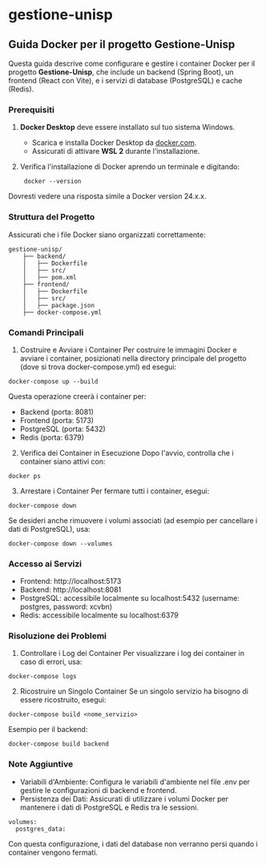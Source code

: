 # gestione-unisp

## Guida Docker per il progetto Gestione-Unisp

Questa guida descrive come configurare e gestire i container Docker per il progetto **Gestione-Unisp**, che include un backend (Spring Boot), un frontend (React con Vite), e i servizi di database (PostgreSQL) e cache (Redis).

### Prerequisiti

1. **Docker Desktop** deve essere installato sul tuo sistema Windows.
   - Scarica e installa Docker Desktop da [docker.com](https://www.docker.com/products/docker-desktop).
   - Assicurati di attivare **WSL 2** durante l'installazione.

2. Verifica l'installazione di Docker aprendo un terminale e digitando:
   ```
    docker --version
  Dovresti vedere una risposta simile a Docker version 24.x.x.

### Struttura del Progetto
Assicurati che i file Docker siano organizzati correttamente:
  ```
  gestione-unisp/
      ├── backend/
      │   ├── Dockerfile
      │   ├── src/
      │   ├── pom.xml
      ├── frontend/
      │   ├── Dockerfile
      │   ├── src/
      │   ├── package.json
      ├── docker-compose.yml
```
### Comandi Principali
1. Costruire e Avviare i Container
Per costruire le immagini Docker e avviare i container, posizionati nella directory principale del progetto (dove si trova docker-compose.yml) ed esegui:

```
docker-compose up --build
```
Questa operazione creerà i container per:
 - Backend (porta: 8081)
 - Frontend (porta: 5173)
 - PostgreSQL (porta: 5432)
 - Redis (porta: 6379)
2. Verifica dei Container in Esecuzione
Dopo l'avvio, controlla che i container siano attivi con:
```
docker ps
```
3. Arrestare i Container
Per fermare tutti i container, esegui:
```
docker-compose down
```
Se desideri anche rimuovere i volumi associati (ad esempio per cancellare i dati di PostgreSQL), usa:
```
docker-compose down --volumes
```
### Accesso ai Servizi
  - Frontend: http://localhost:5173
  - Backend: http://localhost:8081
  - PostgreSQL: accessibile localmente su localhost:5432 (username: postgres, password: xcvbn)
  - Redis: accessibile localmente su localhost:6379
    
### Risoluzione dei Problemi
1. Controllare i Log dei Container
Per visualizzare i log dei container in caso di errori, usa:
```
docker-compose logs
```
2. Ricostruire un Singolo Container
Se un singolo servizio ha bisogno di essere ricostruito, esegui:
```
docker-compose build <nome_servizio>
```
Esempio per il backend:
```
docker-compose build backend
```

### Note Aggiuntive
 - Variabili d'Ambiente: Configura le variabili d'ambiente nel file .env per gestire le configurazioni di backend e frontend.
 - Persistenza dei Dati: Assicurati di utilizzare i volumi Docker per mantenere i dati di PostgreSQL e Redis tra le sessioni.
```
volumes:
  postgres_data:
```
Con questa configurazione, i dati del database non verranno persi quando i container vengono fermati.
